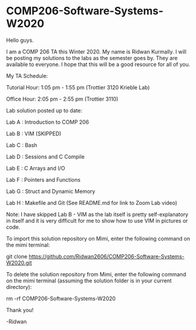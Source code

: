 # COMP206-Software-Systems-W2020
Hello guys. 

I am a COMP 206 TA this Winter 2020. My name is Ridwan Kurmally. I will be posting my solutions to the labs as the semester goes by.
They are available to everyone. I hope that this will be a good resource for all of you.

My TA Schedule:

Tutorial Hour: 1:05 pm - 1:55 pm (Trottier 3120 Krieble Lab)

Office Hour: 2:05 pm - 2:55 pm (Trottier 3110)

Lab solution posted up to date:

Lab A : Introduction to COMP 206

Lab B : VIM (SKIPPED)

Lab C : Bash

Lab D : Sessions and C Compile

Lab E : C Arrays and I/O

Lab F : Pointers and Functions

Lab G : Struct and Dynamic Memory

Lab H : Makefile and Git (See README.md for link to Zoom Lab video)


Note: I have skipped Lab B - VIM as the lab itself is pretty self-explanatory in itself and it is
very difficult for me to show how to use VIM in pictures or code.

To import this solution repository on Mimi, enter the following command on the mimi terminal:

git clone https://github.com/Ridwan2606/COMP206-Software-Systems-W2020.git


To delete the solution repository from Mimi, enter the following command on the mimi terminal (assuming the solution folder is in your
current directory):

rm -rf COMP206-Software-Systems-W2020



Thank you!

-Ridwan

